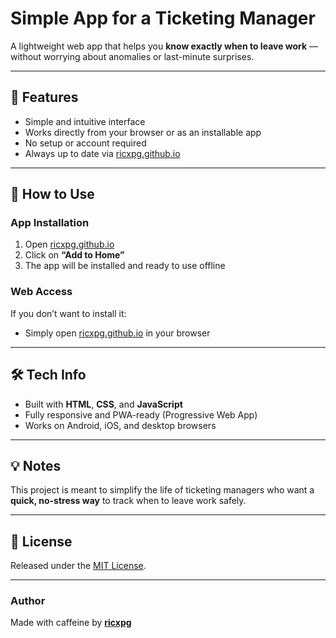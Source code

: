 # Simple App for a Ticketing Manager

A lightweight web app that helps you **know exactly when to leave work** — without worrying about anomalies or last-minute surprises.

---

## 🚀 Features
- Simple and intuitive interface  
- Works directly from your browser or as an installable app  
- No setup or account required  
- Always up to date via [ricxpg.github.io](https://ricxpg.github.io)

---

## 📲 How to Use

### App Installation
1. Open [ricxpg.github.io](https://ricxpg.github.io)
2. Click on **“Add to Home”**
3. The app will be installed and ready to use offline

### Web Access
If you don’t want to install it:
- Simply open [ricxpg.github.io](https://ricxpg.github.io) in your browser

---

## 🛠️ Tech Info
- Built with **HTML**, **CSS**, and **JavaScript**
- Fully responsive and PWA-ready (Progressive Web App)
- Works on Android, iOS, and desktop browsers

---

## 💡 Notes
This project is meant to simplify the life of ticketing managers who want a **quick, no-stress way** to track when to leave work safely.

---

## 📜 License
Released under the [MIT License](LICENSE).

---

### Author
Made with caffeine by **[ricxpg](https://github.com/ricxpg)**
